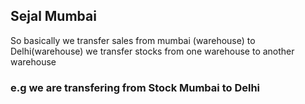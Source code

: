 ## Sejal Mumbai
So basically we transfer sales from mumbai (warehouse) to Delhi(warehouse)
we transfer stocks from one warehouse to another warehouse

### e.g we are transfering from Stock Mumbai to Delhi
